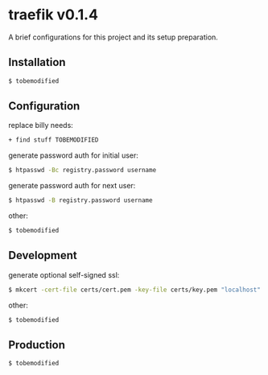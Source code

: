 # traefik v0.1.4

A brief configurations for this project and its setup preparation.

## Installation

```bash
$ tobemodified
```

## Configuration

replace billy needs:

```bash
+ find stuff TOBEMODIFIED
```

generate password auth for initial user:

```bash
$ htpasswd -Bc registry.password username
```

generate password auth for next user:

```bash
$ htpasswd -B registry.password username
```

other:

```bash
$ tobemodified
```

## Development

generate optional self-signed ssl:

```bash
$ mkcert -cert-file certs/cert.pem -key-file certs/key.pem "localhost" "*.docker.localhost"
```

other:

```bash
$ tobemodified
```

## Production

```bash
$ tobemodified
```
